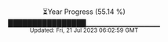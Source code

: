 <p align="center">
⏳Year Progress (55.14 %) <br>
████████████████▁▁▁▁▁▁▁▁▁▁▁▁▁▁ <br>
<sub>Updated: Fri, 21 Jul 2023 06:02:59 GMT</sub>
</p>

